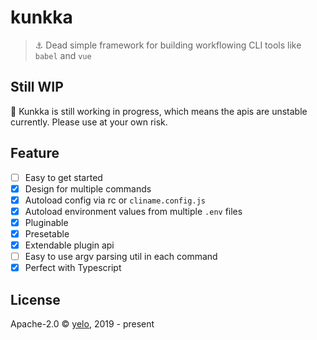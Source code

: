 # kunkka
> :anchor: Dead simple framework for building workflowing CLI tools like `babel` and `vue`

## Still WIP
:rotating_light: Kunkka is still working in progress, which means the apis are unstable currently.
Please use at your own risk.

## Feature
- [ ] Easy to get started
- [x] Design for multiple commands
- [x] Autoload config via rc or `cliname.config.js`
- [x] Autoload environment values from multiple `.env` files
- [x] Pluginable
- [x] Presetable
- [x] Extendable plugin api
- [ ] Easy to use argv parsing util in each command
- [x] Perfect with Typescript

## License
Apache-2.0 &copy; [yelo](https://github.com/imyelo), 2019 - present
